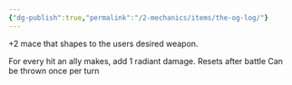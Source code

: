 ```yaml
---
{"dg-publish":true,"permalink":"/2-mechanics/items/the-og-log/"}
---
```


+2 mace that shapes to the users desired weapon.

For every hit an ally makes, add 1 radiant damage. Resets after battle
Can be thrown once per turn

